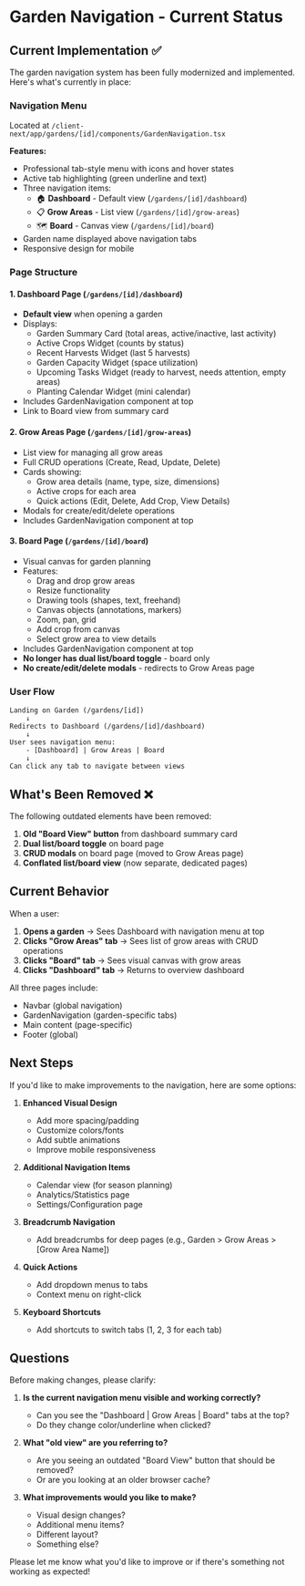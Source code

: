 # Garden Navigation - Current Status

## Current Implementation ✅

The garden navigation system has been fully modernized and implemented. Here's what's currently in place:

### Navigation Menu
Located at `/client-next/app/gardens/[id]/components/GardenNavigation.tsx`

**Features:**
- Professional tab-style menu with icons and hover states
- Active tab highlighting (green underline and text)
- Three navigation items:
  - 🏠 **Dashboard** - Default view (`/gardens/[id]/dashboard`)
  - 📋 **Grow Areas** - List view (`/gardens/[id]/grow-areas`)
  - 🗺️ **Board** - Canvas view (`/gardens/[id]/board`)
- Garden name displayed above navigation tabs
- Responsive design for mobile

### Page Structure

#### 1. Dashboard Page (`/gardens/[id]/dashboard`)
- **Default view** when opening a garden
- Displays:
  - Garden Summary Card (total areas, active/inactive, last activity)
  - Active Crops Widget (counts by status)
  - Recent Harvests Widget (last 5 harvests)
  - Garden Capacity Widget (space utilization)
  - Upcoming Tasks Widget (ready to harvest, needs attention, empty areas)
  - Planting Calendar Widget (mini calendar)
- Includes GardenNavigation component at top
- Link to Board view from summary card

#### 2. Grow Areas Page (`/gardens/[id]/grow-areas`)
- List view for managing all grow areas
- Full CRUD operations (Create, Read, Update, Delete)
- Cards showing:
  - Grow area details (name, type, size, dimensions)
  - Active crops for each area
  - Quick actions (Edit, Delete, Add Crop, View Details)
- Modals for create/edit/delete operations
- Includes GardenNavigation component at top

#### 3. Board Page (`/gardens/[id]/board`)
- Visual canvas for garden planning
- Features:
  - Drag and drop grow areas
  - Resize functionality
  - Drawing tools (shapes, text, freehand)
  - Canvas objects (annotations, markers)
  - Zoom, pan, grid
  - Add crop from canvas
  - Select grow area to view details
- Includes GardenNavigation component at top
- **No longer has dual list/board toggle** - board only
- **No create/edit/delete modals** - redirects to Grow Areas page

### User Flow

```
Landing on Garden (/gardens/[id])
    ↓
Redirects to Dashboard (/gardens/[id]/dashboard)
    ↓
User sees navigation menu:
    - [Dashboard] | Grow Areas | Board
    ↓
Can click any tab to navigate between views
```

## What's Been Removed ❌

The following outdated elements have been removed:

1. **Old "Board View" button** from dashboard summary card
2. **Dual list/board toggle** on board page
3. **CRUD modals** on board page (moved to Grow Areas page)
4. **Conflated list/board view** (now separate, dedicated pages)

## Current Behavior

When a user:
1. **Opens a garden** → Sees Dashboard with navigation menu at top
2. **Clicks "Grow Areas" tab** → Sees list of grow areas with CRUD operations
3. **Clicks "Board" tab** → Sees visual canvas with grow areas
4. **Clicks "Dashboard" tab** → Returns to overview dashboard

All three pages include:
- Navbar (global navigation)
- GardenNavigation (garden-specific tabs)
- Main content (page-specific)
- Footer (global)

## Next Steps

If you'd like to make improvements to the navigation, here are some options:

1. **Enhanced Visual Design**
   - Add more spacing/padding
   - Customize colors/fonts
   - Add subtle animations
   - Improve mobile responsiveness

2. **Additional Navigation Items**
   - Calendar view (for season planning)
   - Analytics/Statistics page
   - Settings/Configuration page

3. **Breadcrumb Navigation**
   - Add breadcrumbs for deep pages (e.g., Garden > Grow Areas > [Grow Area Name])

4. **Quick Actions**
   - Add dropdown menus to tabs
   - Context menu on right-click

5. **Keyboard Shortcuts**
   - Add shortcuts to switch tabs (1, 2, 3 for each tab)

## Questions

Before making changes, please clarify:

1. **Is the current navigation menu visible and working correctly?**
   - Can you see the "Dashboard | Grow Areas | Board" tabs at the top?
   - Do they change color/underline when clicked?

2. **What "old view" are you referring to?**
   - Are you seeing an outdated "Board View" button that should be removed?
   - Or are you looking at an older browser cache?

3. **What improvements would you like to make?**
   - Visual design changes?
   - Additional menu items?
   - Different layout?
   - Something else?

Please let me know what you'd like to improve or if there's something not working as expected!
